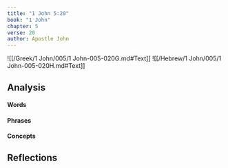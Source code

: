 ```yaml
---
title: "1 John 5:20"
book: "1 John"
chapter: 5
verse: 20
author: Apostle John
---
```

![[/Greek/1 John/005/1 John-005-020G.md#Text]]
![[/Hebrew/1 John/005/1 John-005-020H.md#Text]]

## Analysis

#### Words

#### Phrases

#### Concepts

## Reflections
